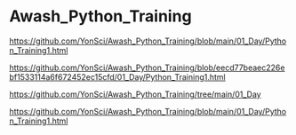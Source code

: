 # Awash_Python_Training

https://github.com/YonSci/Awash_Python_Training/blob/main/01_Day/Python_Training1.html


https://github.com/YonSci/Awash_Python_Training/blob/eecd77beaec226ebf1533114a6f672452ec15cfd/01_Day/Python_Training1.html


https://github.com/YonSci/Awash_Python_Training/tree/main/01_Day


https://github.com/YonSci/Awash_Python_Training/blob/main/01_Day/Python_Training1.html



